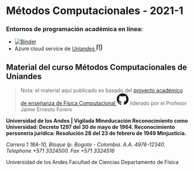# Métodos Computacionales - 2021-1

### Entornos de programación académica en línea:
* [![Binder](https://mybinder.org/badge_logo.svg)](https://mybinder.org/v2/gh/asegura4488/MetodosComputacionales202119/main)
* Azure cloud service de [Uniandes ![Uniandes](imagenes/andes_32px.png)](http://facciencias.az.uniandes.edu.co/jhub/)

## Material del curso Métodos Computacionales de Uniandes

> Nota: el material aquí publicado es basado del [proyecto académico de enseñanza de Física Computacional ![ComputoCienciasUniandes](imagenes/GitHub-Mark-32px.png)](http://computocienciasuniandes.github.io/) liderado por el Profesor Jaime Ernesto Forero

**Universidad de los Andes | Vigilada Mineducación
Reconocimiento como Universidad: Decreto 1297 del 30 de mayo de 1964.
Reconocimiento personería jurídica: Resolución 28 del 23 de febrero de 1949 Minjusticia.**

*Carrera 1 18A-10, Bloque Ip. Bogota - Colombia. A.A. 4976-12340.*   
*Telephone +571 3324500.*
*Fax +571 3324516*

Universidad de los Andes
Facultad de Ciencias
Departamento de Física
